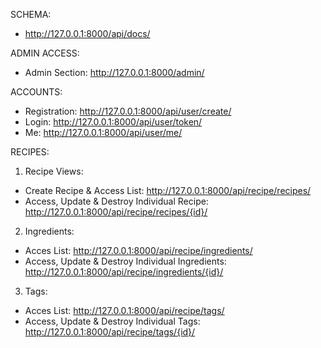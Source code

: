 SCHEMA:
- http://127.0.0.1:8000/api/docs/

ADMIN ACCESS:
- Admin Section: http://127.0.0.1:8000/admin/

ACCOUNTS:
- Registration: http://127.0.0.1:8000/api/user/create/
- Login: http://127.0.0.1:8000/api/user/token/
- Me: http://127.0.0.1:8000/api/user/me/

RECIPES:
1. Recipe Views:
- Create Recipe & Access List: http://127.0.0.1:8000/api/recipe/recipes/
- Access, Update & Destroy Individual Recipe: http://127.0.0.1:8000/api/recipe/recipes/{id}/

2. Ingredients:
- Acces List: http://127.0.0.1:8000/api/recipe/ingredients/
- Access, Update & Destroy Individual Ingredients: http://127.0.0.1:8000/api/recipe/ingredients/{id}/

3. Tags:
- Acces List: http://127.0.0.1:8000/api/recipe/tags/
- Access, Update & Destroy Individual Tags: http://127.0.0.1:8000/api/recipe/tags/{id}/
